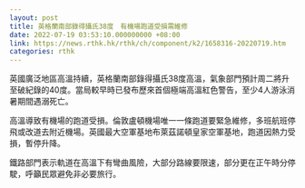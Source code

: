 ```yaml
---
layout: post
title: 英格蘭南部錄得攝氏38度　有機場跑道受損需維修
date: 2022-07-19 03:53:10.000000000 +08:00
link: https://news.rthk.hk/rthk/ch/component/k2/1658316-20220719.htm
categories: rthk
---
```


英國廣泛地區高溫持續，英格蘭南部錄得攝氏38度高溫，氣象部門預計周二將升至破紀錄的40度。當局較早時已發布歷來首個極端高溫紅色警告，至少4人游泳消暑期間遇溺死亡。

高溫導致有機場的跑道受損。倫敦盧頓機場唯一一條跑道要緊急維修，多班航班停飛或改道去附近機場。英國最大空軍基地布萊茲諾頓皇家空軍基地，跑道因熱力受損，暫停升降。

鐵路部門表示軌道在高溫下有彎曲風險，大部分路線要限速，部分更在正午時分停駛，呼籲民眾避免非必要旅行。
